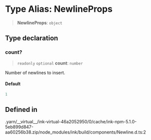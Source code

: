 # Type Alias: NewlineProps

> **NewlineProps**: `object`

## Type declaration

### count?

> `readonly` `optional` **count**: `number`

Number of newlines to insert.

#### Default

```ts
1
```

## Defined in

.yarn/\_\_virtual\_\_/ink-virtual-46a2052950/0/cache/ink-npm-5.1.0-5eb899d847-aa60256b38.zip/node\_modules/ink/build/components/Newline.d.ts:2
